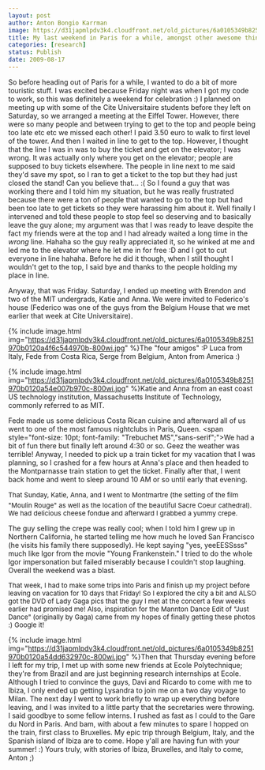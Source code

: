 ```yaml
---
layout: post
author: Anton Bongio Karrman
image: https://d31japmlpdv3k4.cloudfront.net/old_pictures/6a0105349b8251970b0120a4eabfb0970b-800wi.jpg
title: My last weekend in Paris for a while, amongst other awesome things :)
categories: [research]
status: Publish
date: 2009-08-17
---
```



So before heading out of Paris for a while, I wanted to do a bit of more touristic stuff. I was excited because Friday night was when I got my code to work, so this was definitely a weekend for celebration :)
I planned on meeting up with some of the Cite Universitaire students before they left on Saturday, so we arranged a meeting at the Eiffel Tower. However, there were so many people and between trying to get to the top and people being too late etc etc we missed each other! I paid 3.50 euro to walk to first level of the tower. And then I waited in line to get to the top. However, I thought that the line I was in was to buy the ticket and get on the elevator; I was wrong. It was actually only where you get on the elevator; people are supposed to buy tickets elsewhere. The people in line next to me said they'd save my spot, so I ran to get a ticket to the top but they had just closed the stand! Can you believe that... :( 
So I found a guy that was working there and I told him my situation, but he was really frustrated because there were a ton of people that wanted to go to the top but had been too late to get tickets so they were harassing him about it. Well finally I intervened and told these people to stop feel so deserving and to basically leave the guy alone; my argument was that I was ready to leave despite the fact my friends were at the top and I had already waited a long time in the *wrong* line. Hahaha so the guy really appreciated it, so he winked at me and led me to the elevator where he let me in for free :D and I got to cut everyone in line hahaha. Before he did it though, when I still thought I wouldn't get to the top, I said bye and thanks to the people holding my place in line.

Anyway, that was Friday. Saturday, I ended up meeting with Brendon and two of the MIT undergrads, Katie and Anna. We were invited to Federico's house (Federico was one of the guys from the Belgium House that we met earlier that week at Cite Universitaire). 


{% include image.html img="https://d31japmlpdv3k4.cloudfront.net/old_pictures/6a0105349b8251970b0120a4f6c544970b-800wi.jpg" %}The "four amigos" :P Luca from Italy, Fede from Costa Rica, Serge from Belgium, Anton from America :)


{% include image.html img="https://d31japmlpdv3k4.cloudfront.net/old_pictures/6a0105349b8251970b0120a54e007b970c-800wi.jpg" %}Katie and Anna from an east coast US technology institution, Massachusetts Institute of Technology, commonly referred to as MIT.

Fede made us some delicious Costa Rican cuisine and afterward all of us went to one of the most famous nightclubs in Paris, Queen. <span style="font-size: 10pt; font-family: "Trebuchet MS","sans-serif";">We had a bit of fun there but finally left around 4:30 or
so. Geez the weather was terrible! Anyway, I needed to pick up a train ticket
for my vacation that I was planning, so I crashed for a few hours at Anna's place and then headed to the Montparnasse train station to get the
ticket. Finally after that, I went back
home and went to sleep around 10 AM or so until early that evening.

<p class="MsoNormal" style="margin-bottom: 0.0001pt; line-height: normal;"><span style="font-size: 10pt; font-family: "Trebuchet MS","sans-serif";">That Sunday, Katie, Anna, and I went to Montmartre (the setting of the
film "Moulin Rouge" as well as the location of the beautiful Sacre
Coeur cathedral). We had delicious
cheese fondue and afterward I grabbed a yummy crepe.

The guy selling the crepe was really cool; when I told him I grew up in
Northern California, he started telling me how much he loved San Francisco (he
visits his family there supposedly). He
kept saying "yes, yeeEESSsss" much like Igor from the movie
"Young Frankenstein." I tried
to do the whole Igor impersonation but failed miserably because I couldn't stop
laughing. Overall the weekend was a blast.

<p class="MsoNormal" style="margin-bottom: 0.0001pt; line-height: normal;"><span style="font-size: 10pt; font-family: "Trebuchet MS","sans-serif";">That week, I had to make some trips into Paris and finish up my project
before leaving on vacation for 10 days that Friday! So I explored the city a bit and ALSO got the
DVD of Lady Gaga pics that the guy I met at the concert a few weeks earlier had
promised me! Also, inspiration for the Mannton Dance Edit of "Just Dance" (originally by Gaga) came from my hopes of finally getting these photos :) Google it!


{% include image.html img="https://d31japmlpdv3k4.cloudfront.net/old_pictures/6a0105349b8251970b0120a54dd632970c-800wi.jpg" %}Then that Thursday evening before I left for my trip, I met up with some new friends at Ecole Polytechnique; they're from Brazil and are just beginning research internships at Ecole. Although I tried to convince the guys, Davi and Ricardo to come with me to Ibiza, I only ended up getting Lysandra to join me on a two day voyage to Milan. The next day I went to work briefly to wrap up everything before leaving, and I was invited to a little party that the secretaries were throwing. I said goodbye to some fellow interns. I rushed as fast as I could to the Gare du Nord in Paris. And bam, with about a few minutes to spare I hopped on the train, first class to Bruxelles. My epic trip through Belgium, Italy, and the Spanish island of Ibiza are to come. Hope y'all are having fun with your summer! :)
Yours truly, with stories of Ibiza, Bruxelles, and Italy to come,
Anton ;)
